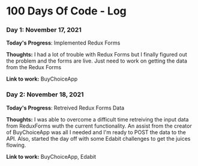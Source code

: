 # 100 Days Of Code - Log

### Day 1: November 17, 2021

**Today's Progress**: Implemented Redux Forms

**Thoughts:** I had a lot of trouble with Redux Forms but I finally figured out the problem and the forms are live. Just need to work on getting the data from the Redux Forms

**Link to work:** BuyChoiceApp

### Day 2: November 18, 2021

**Today's Progress**: Retreived Redux Forms Data

**Thoughts:** I was able to overcome a difficult time retreiving the input data from ReduxForms wuth the current functionality. An assist from the creator of BuyChoiceApp was all I needed and I'm ready to POST the data to the API. Also, started the day off with some Edabit challenges to get the juices flowing.

**Link to work:** BuyChoiceApp, Edabit
